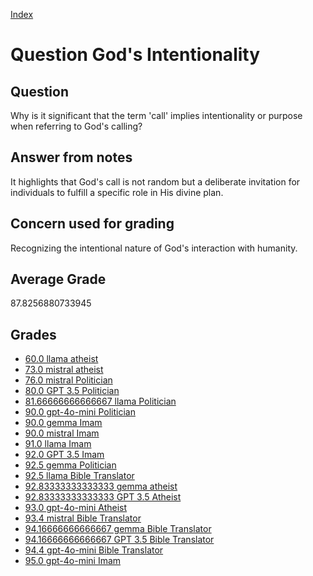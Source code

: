 
[Index](../../index.md)
# Question God's Intentionality
## Question
Why is it significant that the term 'call' implies intentionality or purpose when referring to God's calling?

## Answer from notes
It highlights that God's call is not random but a deliberate invitation for individuals to fulfill a specific role in His divine plan.

## Concern used for grading
Recognizing the intentional nature of God's interaction with humanity.

## Average Grade
87.8256880733945

## Grades
 * [60.0 llama atheist](../answers/llama_atheist/God_s_Intentionality.md)
 * [73.0 mistral atheist](../answers/mistral_atheist/God_s_Intentionality.md)
 * [76.0 mistral Politician](../answers/mistral_Politician/God_s_Intentionality.md)
 * [80.0 GPT 3.5 Politician](../answers/GPT_3.5_Politician/God_s_Intentionality.md)
 * [81.66666666666667 llama Politician](../answers/llama_Politician/God_s_Intentionality.md)
 * [90.0 gpt-4o-mini Politician](../answers/gpt-4o-mini_Politician/God_s_Intentionality.md)
 * [90.0 gemma Imam](../answers/gemma_Imam/God_s_Intentionality.md)
 * [90.0 mistral Imam](../answers/mistral_Imam/God_s_Intentionality.md)
 * [91.0 llama Imam](../answers/llama_Imam/God_s_Intentionality.md)
 * [92.0 GPT 3.5 Imam](../answers/GPT_3.5_Imam/God_s_Intentionality.md)
 * [92.5 gemma Politician](../answers/gemma_Politician/God_s_Intentionality.md)
 * [92.5 llama Bible Translator](../answers/llama_Bible_Translator/God_s_Intentionality.md)
 * [92.83333333333333 gemma atheist](../answers/gemma_atheist/God_s_Intentionality.md)
 * [92.83333333333333 GPT 3.5 Atheist](../answers/GPT_3.5_Atheist/God_s_Intentionality.md)
 * [93.0 gpt-4o-mini Atheist](../answers/gpt-4o-mini_Atheist/God_s_Intentionality.md)
 * [93.4 mistral Bible Translator](../answers/mistral_Bible_Translator/God_s_Intentionality.md)
 * [94.16666666666667 gemma Bible Translator](../answers/gemma_Bible_Translator/God_s_Intentionality.md)
 * [94.16666666666667 GPT 3.5 Bible Translator](../answers/GPT_3.5_Bible_Translator/God_s_Intentionality.md)
 * [94.4 gpt-4o-mini Bible Translator](../answers/gpt-4o-mini_Bible_Translator/God_s_Intentionality.md)
 * [95.0 gpt-4o-mini Imam](../answers/gpt-4o-mini_Imam/God_s_Intentionality.md)
